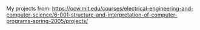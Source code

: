 My projects from: https://ocw.mit.edu/courses/electrical-engineering-and-computer-science/6-001-structure-and-interpretation-of-computer-programs-spring-2005/projects/

